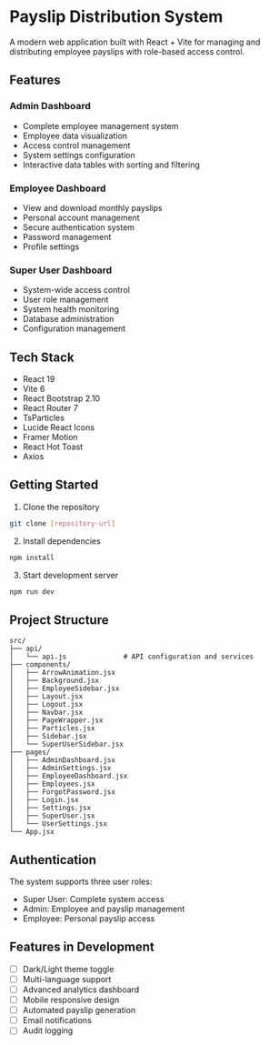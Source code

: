 # Payslip Distribution System

A modern web application built with React + Vite for managing and distributing employee payslips with role-based access control.

## Features

### Admin Dashboard
- Complete employee management system
- Employee data visualization
- Access control management
- System settings configuration
- Interactive data tables with sorting and filtering

### Employee Dashboard
- View and download monthly payslips
- Personal account management 
- Secure authentication system
- Password management
- Profile settings

### Super User Dashboard
- System-wide access control
- User role management
- System health monitoring
- Database administration
- Configuration management

## Tech Stack
- React 19
- Vite 6
- React Bootstrap 2.10
- React Router 7
- TsParticles
- Lucide React Icons
- Framer Motion
- React Hot Toast
- Axios

## Getting Started

1. Clone the repository
```bash
git clone [repository-url]
```

2. Install dependencies
```bash
npm install
```

3. Start development server
```bash
npm run dev
```

## Project Structure
```
src/
├── api/
│   └── api.js              # API configuration and services
├── components/
│   ├── ArrowAnimation.jsx
│   ├── Background.jsx
│   ├── EmployeeSidebar.jsx
│   ├── Layout.jsx
│   ├── Logout.jsx
│   ├── Navbar.jsx
│   ├── PageWrapper.jsx
│   ├── Particles.jsx
│   ├── Sidebar.jsx
│   └── SuperUserSidebar.jsx
├── pages/
│   ├── AdminDashboard.jsx
│   ├── AdminSettings.jsx
│   ├── EmployeeDashboard.jsx
│   ├── Employees.jsx
│   ├── ForgotPassword.jsx
│   ├── Login.jsx
│   ├── Settings.jsx
│   ├── SuperUser.jsx
│   └── UserSettings.jsx
└── App.jsx
```

## Authentication

The system supports three user roles:
- Super User: Complete system access
- Admin: Employee and payslip management
- Employee: Personal payslip access

## Features in Development
- [ ] Dark/Light theme toggle
- [ ] Multi-language support
- [ ] Advanced analytics dashboard
- [ ] Mobile responsive design
- [ ] Automated payslip generation
- [ ] Email notifications
- [ ] Audit logging
```